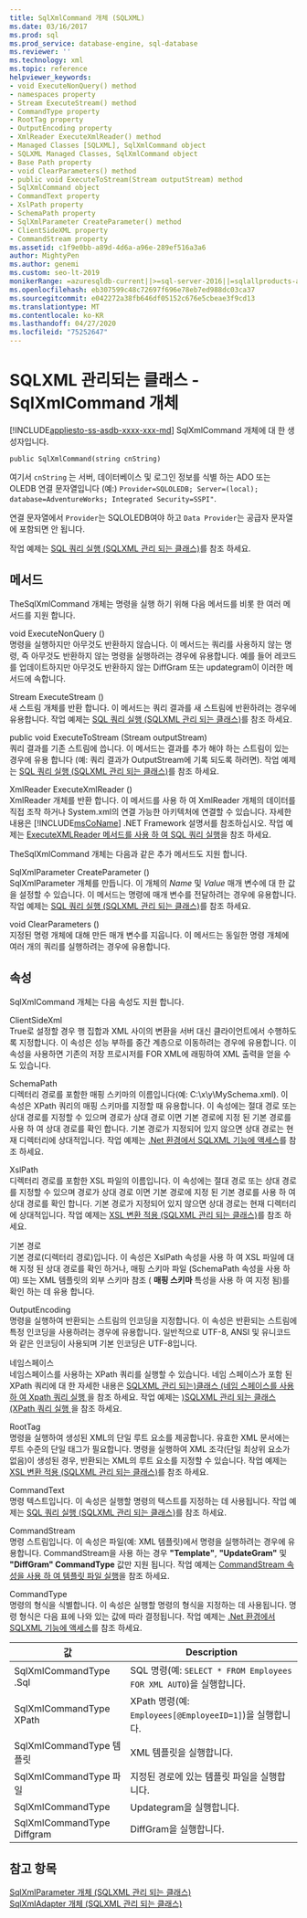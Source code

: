 ```yaml
---
title: SqlXmlCommand 개체 (SQLXML)
ms.date: 03/16/2017
ms.prod: sql
ms.prod_service: database-engine, sql-database
ms.reviewer: ''
ms.technology: xml
ms.topic: reference
helpviewer_keywords:
- void ExecuteNonQuery() method
- namespaces property
- Stream ExecuteStream() method
- CommandType property
- RootTag property
- OutputEncoding property
- XmlReader ExecuteXmlReader() method
- Managed Classes [SQLXML], SqlXmlCommand object
- SQLXML Managed Classes, SqlXmlCommand object
- Base Path property
- void ClearParameters() method
- public void ExecuteToStream(Stream outputStream) method
- SqlXmlCommand object
- CommandText property
- XslPath property
- SchemaPath property
- SqlXmlParameter CreateParameter() method
- ClientSideXML property
- CommandStream property
ms.assetid: c1f9e0bb-a89d-4d6a-a96e-289ef516a3a6
author: MightyPen
ms.author: genemi
ms.custom: seo-lt-2019
monikerRange: =azuresqldb-current||>=sql-server-2016||=sqlallproducts-allversions||>=sql-server-linux-2017||=azuresqldb-mi-current
ms.openlocfilehash: eb307599c48c72697f696e78eb7ed988dc03ca37
ms.sourcegitcommit: e042272a38fb646df05152c676e5cbeae3f9cd13
ms.translationtype: MT
ms.contentlocale: ko-KR
ms.lasthandoff: 04/27/2020
ms.locfileid: "75252647"
---
```

# <a name="sqlxml-managed-classes---sqlxmlcommand-object"></a>SQLXML 관리되는 클래스 - SqlXmlCommand 개체
[!INCLUDE[appliesto-ss-asdb-xxxx-xxx-md](../../../includes/appliesto-ss-asdb-xxxx-xxx-md.md)]
  SqlXmlCommand 개체에 대 한 생성자입니다.  
  
```  
public SqlXmlCommand(string cnString)  
```  
  
 여기서 `cnString` 는 서버, 데이터베이스 및 로그인 정보를 식별 하는 ADO 또는 OLEDB 연결 문자열입니다 (예:) `Provider=SQLOLEDB; Server=(local); database=AdventureWorks; Integrated Security=SSPI"`.  
  
 연결 문자열에서 `Provider`는 SQLOLEDB여야 하고 `Data Provider`는 공급자 문자열에 포함되면 안 됩니다.  
  
 작업 예제는 [SQL 쿼리 실행 &#40;SQLXML 관리 되는 클래스&#41;](../../../relational-databases/sqlxml-annotated-xsd-schemas-xpath-queries/net-framework-classes/executing-sql-queries-sqlxml-managed-classes.md)를 참조 하세요.  
  
## <a name="methods"></a>메서드  
 TheSqlXmlCommand 개체는 명령을 실행 하기 위해 다음 메서드를 비롯 한 여러 메서드를 지원 합니다.  
  
 void ExecuteNonQuery ()  
 명령을 실행하지만 아무것도 반환하지 않습니다. 이 메서드는 쿼리를 사용하지 않는 명령, 즉 아무것도 반환하지 않는 명령을 실행하려는 경우에 유용합니다. 예를 들어 레코드를 업데이트하지만 아무것도 반환하지 않는 DiffGram 또는 updategram이 이러한 메서드에 속합니다.  
  
 Stream ExecuteStream ()  
 새 스트림 개체를 반환 합니다. 이 메서드는 쿼리 결과를 새 스트림에 반환하려는 경우에 유용합니다. 작업 예제는 [SQL 쿼리 실행 &#40;SQLXML 관리 되는 클래스&#41;](../../../relational-databases/sqlxml-annotated-xsd-schemas-xpath-queries/net-framework-classes/executing-sql-queries-sqlxml-managed-classes.md)를 참조 하세요.  
  
 public void ExecuteToStream (Stream outputStream)  
 쿼리 결과를 기존 스트림에 씁니다. 이 메서드는 결과를 추가 해야 하는 스트림이 있는 경우에 유용 합니다 (예: 쿼리 결과가 OutputStream에 기록 되도록 하려면). 작업 예제는 [SQL 쿼리 실행 &#40;SQLXML 관리 되는 클래스&#41;](../../../relational-databases/sqlxml-annotated-xsd-schemas-xpath-queries/net-framework-classes/executing-sql-queries-sqlxml-managed-classes.md)를 참조 하세요.  
  
 XmlReader ExecuteXmlReader ()  
 XmlReader 개체를 반환 합니다. 이 메서드를 사용 하 여 XmlReader 개체의 데이터를 직접 조작 하거나 System.xml의 연결 가능한 아키텍처에 연결할 수 있습니다. 자세한 내용은 [!INCLUDE[msCoName](../../../includes/msconame-md.md)] .NET Framework 설명서를 참조하십시오. 작업 예제는 [ExecuteXMLReader 메서드를 사용 하 여 SQL 쿼리 실행](../../../relational-databases/sqlxml-annotated-xsd-schemas-xpath-queries/net-framework-classes/executing-sql-queries-by-using-the-executexmlreader-method.md)을 참조 하세요.  
  
 TheSqlXmlCommand 개체는 다음과 같은 추가 메서드도 지원 합니다.  
  
 SqlXmlParameter CreateParameter ()  
 SqlXmlParameter 개체를 만듭니다. 이 개체의 *Name* 및 *Value* 매개 변수에 대 한 값을 설정할 수 있습니다. 이 메서드는 명령에 매개 변수를 전달하려는 경우에 유용합니다. 작업 예제는 [SQL 쿼리 실행 &#40;SQLXML 관리 되는 클래스&#41;](../../../relational-databases/sqlxml-annotated-xsd-schemas-xpath-queries/net-framework-classes/executing-sql-queries-sqlxml-managed-classes.md)를 참조 하세요.  
  
 void ClearParameters ()  
 지정된 명령 개체에 대해 만든 매개 변수를 지웁니다. 이 메서드는 동일한 명령 개체에 여러 개의 쿼리를 실행하려는 경우에 유용합니다.  
  
## <a name="properties"></a>속성  
 SqlXmlCommand 개체는 다음 속성도 지원 합니다.  
  
 ClientSideXml  
 True로 설정할 경우 행 집합과 XML 사이의 변환을 서버 대신 클라이언트에서 수행하도록 지정합니다. 이 속성은 성능 부하를 중간 계층으로 이동하려는 경우에 유용합니다. 이 속성을 사용하면 기존의 저장 프로시저를 FOR XML에 래핑하여 XML 출력을 얻을 수도 있습니다.  
  
 SchemaPath  
 디렉터리 경로를 포함한 매핑 스키마의 이름입니다(예: C:\x\y\MySchema.xml). 이 속성은 XPath 쿼리의 매핑 스키마를 지정할 때 유용합니다. 이 속성에는 절대 경로 또는 상대 경로를 지정할 수 있으며 경로가 상대 경로 이면 기본 경로에 지정 된 기본 경로를 사용 하 여 상대 경로를 확인 합니다. 기본 경로가 지정되어 있지 않으면 상대 경로는 현재 디렉터리에 상대적입니다. 작업 예제는 [.Net 환경에서 SQLXML 기능에 액세스](../../../relational-databases/sqlxml-annotated-xsd-schemas-xpath-queries/net-framework-classes/accessing-sqlxml-functionality-in-the-net-environment.md)를 참조 하세요.  
  
 XslPath  
 디렉터리 경로를 포함한 XSL 파일의 이름입니다. 이 속성에는 절대 경로 또는 상대 경로를 지정할 수 있으며 경로가 상대 경로 이면 기본 경로에 지정 된 기본 경로를 사용 하 여 상대 경로를 확인 합니다. 기본 경로가 지정되어 있지 않으면 상대 경로는 현재 디렉터리에 상대적입니다. 작업 예제는 [XSL 변환 적용 &#40;SQLXML 관리 되는 클래스&#41;](../../../relational-databases/sqlxml-annotated-xsd-schemas-xpath-queries/net-framework-classes/applying-an-xsl-transformation-sqlxml-managed-classes.md)를 참조 하세요.  
  
 기본 경로  
 기본 경로(디렉터리 경로)입니다. 이 속성은 XslPath 속성을 사용 하 여 XSL 파일에 대해 지정 된 상대 경로를 확인 하거나, 매핑 스키마 파일 (SchemaPath 속성을 사용 하 여) 또는 XML 템플릿의 외부 스키마 참조 ( **매핑 스키마** 특성을 사용 하 여 지정 됨)를 확인 하는 데 유용 합니다.  
  
 OutputEncoding  
 명령을 실행하여 반환되는 스트림의 인코딩을 지정합니다. 이 속성은 반환되는 스트림에 특정 인코딩을 사용하려는 경우에 유용합니다. 일반적으로 UTF-8, ANSI 및 유니코드와 같은 인코딩이 사용되며 기본 인코딩은 UTF-8입니다.  
  
 네임스페이스  
 네임스페이스를 사용하는 XPath 쿼리를 실행할 수 있습니다. 네임 스페이스가 포함 된 XPath 쿼리에 대 한 자세한 내용은 [SQLXML 관리 되는&#41;클래스 &#40;네임 스페이스를 사용 하 여 Xpath 쿼리 실행 ](../../../relational-databases/sqlxml-annotated-xsd-schemas-xpath-queries/net-framework-classes/executing-xpath-queries-with-namespaces-sqlxml-managed-classes.md)을 참조 하세요. 작업 예제는 [&#41;SQLXML 관리 되는 클래스 &#40;XPath 쿼리 실행 ](../../../relational-databases/sqlxml-annotated-xsd-schemas-xpath-queries/net-framework-classes/executing-xpath-queries-sqlxml-managed-classes.md)을 참조 하세요.  
  
 RootTag  
 명령을 실행하여 생성된 XML의 단일 루트 요소를 제공합니다. 유효한 XML 문서에는 루트 수준의 단일 태그가 필요합니다. 명령을 실행하여 XML 조각(단일 최상위 요소가 없음)이 생성된 경우, 반환되는 XML의 루트 요소를 지정할 수 있습니다. 작업 예제는 [XSL 변환 적용 &#40;SQLXML 관리 되는 클래스&#41;](../../../relational-databases/sqlxml-annotated-xsd-schemas-xpath-queries/net-framework-classes/applying-an-xsl-transformation-sqlxml-managed-classes.md)를 참조 하세요.  
  
 CommandText  
 명령 텍스트입니다. 이 속성은 실행할 명령의 텍스트를 지정하는 데 사용됩니다. 작업 예제는 [SQL 쿼리 실행 &#40;SQLXML 관리 되는 클래스&#41;](../../../relational-databases/sqlxml-annotated-xsd-schemas-xpath-queries/net-framework-classes/executing-sql-queries-sqlxml-managed-classes.md)를 참조 하세요.  
  
 CommandStream  
 명령 스트림입니다. 이 속성은 파일(예: XML 템플릿)에서 명령을 실행하려는 경우에 유용합니다. CommandStream을 사용 하는 경우 **"Template"**, **"UpdateGram"** 및 **"DiffGram" CommandType** 값만 지원 됩니다. 작업 예제는 [CommandStream 속성을 사용 하 여 템플릿 파일 실행](../../../relational-databases/sqlxml-annotated-xsd-schemas-xpath-queries/net-framework-classes/executing-template-files-by-using-the-commandstream-property.md)을 참조 하세요.  
  
 CommandType  
 명령의 형식을 식별합니다. 이 속성은 실행할 명령의 형식을 지정하는 데 사용됩니다. 명령 형식은 다음 표에 나와 있는 값에 따라 결정됩니다. 작업 예제는 [.Net 환경에서 SQLXML 기능에 액세스](../../../relational-databases/sqlxml-annotated-xsd-schemas-xpath-queries/net-framework-classes/accessing-sqlxml-functionality-in-the-net-environment.md)를 참조 하세요.  
  
|값|Description|  
|-----------|-----------------|  
|SqlXmlCommandType .Sql|SQL 명령(예: `SELECT * FROM Employees FOR XML AUTO`)을 실행합니다.|  
|SqlXmlCommandType XPath|XPath 명령(예: `Employees[@EmployeeID=1]`)을 실행합니다.|  
|SqlXmlCommandType 템플릿|XML 템플릿을 실행합니다.|  
|SqlXmlCommandType 파일|지정된 경로에 있는 템플릿 파일을 실행합니다.|  
|SqlXmlCommandType|Updategram을 실행합니다.|  
|SqlXmlCommandType Diffgram|DiffGram을 실행합니다.|  
  
## <a name="see-also"></a>참고 항목  
 [SqlXmlParameter 개체 &#40;SQLXML 관리 되는 클래스&#41;](../../../relational-databases/sqlxml-annotated-xsd-schemas-xpath-queries/net-framework-classes/sqlxml-managed-classes-sqlxmlparameter-object.md)   
 [SqlXmlAdapter 개체 &#40;SQLXML 관리 되는 클래스&#41;](../../../relational-databases/sqlxml-annotated-xsd-schemas-xpath-queries/net-framework-classes/sqlxml-managed-classes-sqlxmladapter-object.md)  
  
  
